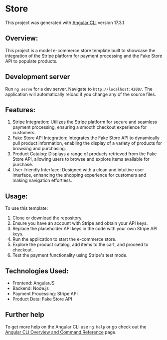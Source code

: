 # Store

This project was generated with [Angular CLI](https://github.com/angular/angular-cli) version 17.3.1.

## Overview:
This project is a model e-commerce store template built to showcase the integration of the Stripe platform for payment processing and the Fake Store API to populate products.

## Development server

Run `ng serve` for a dev server. Navigate to `http://localhost:4200/`. The application will automatically reload if you change any of the source files.

## Features:
1. Stripe Integration: Utilizes the Stripe platform for secure and seamless payment processing, ensuring a smooth checkout experience for customers.
2. Fake Store API Integration: Integrates the Fake Store API to dynamically pull product information, enabling the display of a variety of products for browsing and purchasing.
3. Product Catalog: Displays a range of products retrieved from the Fake Store API, allowing users to browse and explore items available for purchase.
4. User-friendly Interface: Designed with a clean and intuitive user interface, enhancing the shopping experience for customers and making navigation effortless.

## Usage:
To use this template:

1. Clone or download the repository.
2. Ensure you have an account with Stripe and obtain your API keys.
3. Replace the placeholder API keys in the code with your own Stripe API keys.
4. Run the application to start the e-commerce store.
5. Explore the product catalog, add items to the cart, and proceed to checkout.
6. Test the payment functionality using Stripe's test mode.

## Technologies Used:
- Frontend: AngularJS
- Backend: Node.js
- Payment Processing: Stripe API
- Product Data: Fake Store API

## Further help

To get more help on the Angular CLI use `ng help` or go check out the [Angular CLI Overview and Command Reference](https://angular.io/cli) page.
